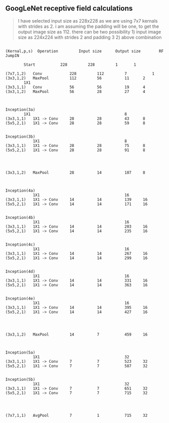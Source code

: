 ## GoogLeNet receptive field calculations

>I have selected input size as 228x228 as we are using 7x7 kernals with strides as 2. i am assuming the padding will be one, to get the 
output image size as 112. there can be two possibility 1) input image size as 224x224 with strides 2 and padding 3 2) above combination

```

(Kernal,p,s)  Operation			Input size		Output size	       RF		JumpIN		

		Start			228			228			1		1

(7x7,1,2)	Conv			228			112			7	        1
(3x3,1,2)	MaxPool			112			56			11		2
		1X1
(3x3,1,1)	Conv			56			56			19		4
(3x3,1,2)	MaxPool			56			28			27		4



Inception(3a)
		1X1											8
(3x3,1,1)	1X1 -> Conv		28			28			43		8			
(5x5,2,1)	1X1 -> Conv		28			28			59		8	


Inception(3b)
			1X1										8
(3x3,1,1)	1X1 -> Conv		28			28			75		8			
(5x5,2,1)	1X1 -> Conv		28			28			91		8	




(3x3,1,2)	MaxPool			28			14			107		8			



Inception(4a)
			1X1										16									
(3x3,1,1)	1X1 -> Conv		14			14			139		16			
(5x5,2,1)	1X1 -> Conv		14			14			171		16	


Inception(4b)
			1X1										16
(3x3,1,1)	1X1 -> Conv		14			14			203		16			
(5x5,2,1)	1X1 -> Conv		14			14			235		16	
	

Inception(4c)
			1X1										16
(3x3,1,1)	1X1 -> Conv		14			14			267		16			
(5x5,2,1)	1X1 -> Conv		14			14			299		16	


Inception(4d)
			1X1										16
(3x3,1,1)	1X1 -> Conv		14			14			331		16			
(5x5,2,1)	1X1 -> Conv		14			14			363		16	


Inception(4e)
			1X1										16
(3x3,1,1)	1X1 -> Conv		14			14			395		16			
(5x5,2,1)	1X1 -> Conv		14			14			427		16	




(3x3,1,2)	MaxPool			14			7			459		16			



Inception(5a)
			1X1										32
(3x3,1,1)	1X1 -> Conv		7			7			523		32			
(5x5,2,1)	1X1 -> Conv		7			7			587		32	


Inception(5b)
			1X1										32
(3x3,1,1)	1X1 -> Conv		7			7			651		32			
(5x5,2,1)	1X1 -> Conv		7			7			715		32	




(7x7,1,1)	AvgPool			7			1			715		32




```
